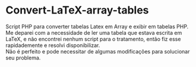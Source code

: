 # Convert-LaTeX-array-tables
Script PHP para converter tabelas Latex em Array e exibir em tabelas PHP.</br>
Me deparei com a necessidade de ler uma tabela que estava escrita em LaTeX, e não encontrei nenhum script para o tratamento, então fiz esse rapidademente e resolvi disponibilizar.</br>
Não é perfeito e pode necessitar de algumas modificações para solucionar seu problema.
